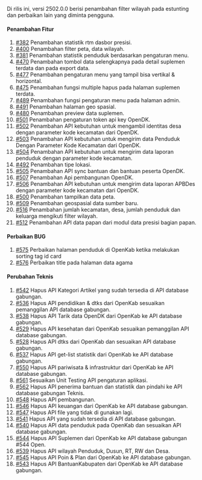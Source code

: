 Di rilis ini, versi 2502.0.0 berisi penambahan filter wilayah pada estunting dan perbaikan lain yang diminta pengguna.

#### Penambahan Fitur

1. [#382](https://github.com/OpenSID/OpenKab/issues/382) Penambahan statistik rtm dasbor presisi.
2. [#400](https://github.com/OpenSID/OpenKab/issues/400) Penambahan filter peta, data wilayah.
3. [#381](https://github.com/OpenSID/OpenKab/issues/381) Penambahan statistik penduduk berdasarkan pengaturan menu.
4. [#470](https://github.com/OpenSID/OpenKab/issues/470) Penambahan tombol data selengkapnya pada detail suplemen terdata dan pada export data.
5. [#477](https://github.com/OpenSID/OpenKab/issues/477) Penambahan pengaturan menu yang tampil bisa vertikal & horizontal.
6. [#475](https://github.com/OpenSID/OpenKab/issues/475) Penambahan fungsi multiple hapus pada halaman suplemen terdata.
7. [#489](https://github.com/OpenSID/OpenKab/issues/489) Penambahan fungsi pengaturan menu pada halaman admin.
8. [#491](https://github.com/OpenSID/OpenKab/issues/491) Penambahan halaman geo spasial.
9. [#480](https://github.com/OpenSID/OpenKab/issues/480) Penambahan preview data suplemen.
10. [#501](https://github.com/OpenSID/OpenKab/issues/501) Penambahan pengaturan token api key OpenDK.
11. [#502](https://github.com/OpenSID/OpenKab/issues/502) Penambahan API kebutuhan untuk mengambil identitas desa dengan parameter kode kecamatan dari OpenDK.
12. [#503](https://github.com/OpenSID/OpenKab/issues/503) Penambahan API kebutuhan untuk mengirim data Penduduk Dengan Parameter Kode Kecamatan dari OpenDK.
13. [#504](https://github.com/OpenSID/OpenKab/issues/504) Penambahan API kebutuhan untuk mengirim data laporan penduduk dengan parameter kode kecamatan.
14. [#492](https://github.com/OpenSID/OpenKab/issues/492) Penambahan tipe lokasi.
15. [#505](https://github.com/OpenSID/OpenKab/issues/505) Penambahan API sync bantuan dan bantuan peserta OpenDK.
16. [#507](https://github.com/OpenSID/OpenKab/issues/507) Penambahan Api pembangunan OpenDK.
17. [#506](https://github.com/OpenSID/OpenKab/issues/506) Penambahan API kebutuhan untuk mengirim data laporan APBDes dengan parameter kode kecamatan dari OpenDK.
18. [#500](https://github.com/OpenSID/OpenKab/issues/500) Penambahan tampilkan data peta.
19. [#509](https://github.com/OpenSID/OpenKab/issues/509) Penambahan geospasial data sumber baru.
20. [#516](https://github.com/OpenSID/OpenKab/issues/516) Penambahan jumlah kecamatan, desa, jumlah penduduk dan keluarga mengikuti filter wilayah.
21. [#512](https://github.com/OpenSID/OpenKab/issues/512) Penambahan API data papan dari modul data presisi bagian papan.


#### Perbaikan BUG
1. [#575](https://github.com/OpenSID/OpenKab/issues/575) Perbaikan halaman penduduk di OpenKab ketika melakukan sorting tag id card
2. [#576](https://github.com/OpenSID/OpenKab/issues/576) Perbaikan title pada halaman data agama
#### Perubahan Teknis

1. [#542](https://github.com/OpenSID/OpenKab/issues/542) Hapus API Kategori Artikel yang sudah tersedia di API database gabungan.
2. [#536](https://github.com/OpenSID/OpenKab/issues/536) Hapus API pendidikan & dtks dari OpenKab sesuaikan pemanggilan API database gabungan.
3. [#538](https://github.com/OpenSID/OpenKab/issues/538) Hapus API Tarik data OpenDK dari OpenKab ke API database gabungan.
4. [#529](https://github.com/OpenSID/OpenKab/issues/529) Hapus API kesehatan dari OpenKab sesuaikan pemanggilan API database gabungan.
5. [#528](https://github.com/OpenSID/OpenKab/issues/528) Hapus API dtks dari OpenKab dan sesuaikan API database gabungan.
6. [#537](https://github.com/OpenSID/OpenKab/issues/537) Hapus API get-list statistik dari OpenKab ke API database gabungan.
7. [#550](https://github.com/OpenSID/OpenKab/issues/550) Hapus API pariwisata & infrastruktur dari OpenKab ke API database gabungan.
8. [#561](https://github.com/OpenSID/OpenKab/issues/561) Sesuaikan Unit Testing API pengaturan aplikasi.
9. [#562](https://github.com/OpenSID/OpenKab/issues/562) Hapus API penerima bantuan dan statistik dan pindahi ke API database gabungan Teknis.
10. [#548](https://github.com/OpenSID/OpenKab/issues/548) Hapus API pembangunan.
11. [#546](https://github.com/OpenSID/OpenKab/issues/546) Hapus API keuangan dari OpenKab ke API database gabungan.
12. [#547](https://github.com/OpenSID/OpenKab/issues/547) Hapus API file yang tidak di gunakan lagi.
13. [#541](https://github.com/OpenSID/OpenKab/issues/541) Hapus API yang sudah tersedia di API database gabungan.
14. [#540](https://github.com/OpenSID/OpenKab/issues/540) Hapus API data penduduk pada OpenKab dan sesuaikan API database gabungan.
15. [#544](https://github.com/OpenSID/OpenKab/issues/544) Hapus API Suplemen dari OpenKab ke API database gabungan #544
Open.
16. [#539](https://github.com/OpenSID/OpenKab/issues/539) Hapus API wilayah Penduduk, Dusun, RT, RW dan Desa.
17. [#545](https://github.com/OpenSID/OpenKab/issues/545) Hapus API Poin & Plan dari OpenKab ke API database gabungan.
18. [#543](https://github.com/OpenSID/OpenKab/issues/543)  Hapus API BantuanKabupaten dari OpenKab ke API database gabungan.